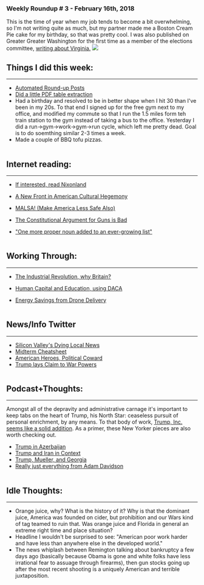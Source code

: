 ### Weekly Roundup # 3 - February 16th, 2018

This is the time of year when my job tends to become a bit overwhelming, so I'm not writing quite as much, but my partner made me a Boston Cream Pie cake for my birthday, so that was pretty cool. I was also published on Greater Greater Washington for the first time as a member of the elections committee, [writing about Virginia.](
https://ggwash.org/view/66488/virginias-elections-wont-be-like-2017-but-there-are-a-few-big-ones-to-watch#comments)
![](https://farm5.staticflickr.com/4745/39588205084_b7aa452a75_c.jpg)


## Things I did this week:
------
* [Automated Round-up Posts](http://connorwaldoch.com/blog/2018/02/15/Automating-Round-up-Posts)
* [Did a little PDF table extraction](http://connorwaldoch.com/blog/2018/02/11/Metra-Rail-PDF-Precursor)
* Had a birthday and resolved to be in better shape when I hit 30 than I've been in my 20s. To that end I signed up for the free gym next to my office, and modified my commute so that I run the 1.5 miles form teh train station to the gym instead of taking a bus to the office. Yesterday I did a run->gym->work->gym->run cycle, which left me pretty dead. Goal is to do soemthing similar 2-3 times a week.
* Made a couple of BBQ tofu pizzas. 

![]()
## Internet reading:
------
* [If interested, read Nixonland](https://www.newyorker.com/magazine/2018/01/08/lessons-from-the-election-of-1968/amp?__twitter_impression=true)

* [A New Front in American Cultural Hegemony](https://www.theringer.com/platform/amp/2018/2/9/16994210/podcasts-soft-diplomacy-donald-trump-america?__twitter_impression=true)

* [MALSA! (Make America Less Safe Also)](https://www.washingtonpost.com/amphtml/news/morning-mix/wp/2018/02/14/an-immigrant-called-9-1-1-to-report-a-crime-police-took-him-to-ice-in-handcuffs/?__twitter_impression=true)

* [The Constitutional Argument for Guns is Bad](http://www.nybooks.com/articles/1995/09/21/to-keep-and-bear-arms/)

* ["One more proper noun added to an ever-growing list"](https://www.washingtonpost.com/national/after-newtown-shooting-mourning-parents-enter-into-the-lonely-quiet/2013/06/08/0235a882-cd32-11e2-9f1a-1a7cdee20287_story.html?utm_term=.c7a6169871b8)

![]()
## Working Through:
------
* [The Industrial Revolution, why Britain?](http://www.bradford-delong.com/2018/02/reading-robert-allen-2009-the-british-industrial-revolution-in-global-perspective.html)

* [Human Capital and Education, using DACA](http://www.nber.org/papers/w24315?utm_campaign=ntw&utm_medium=email&utm_source=ntw)

* [Energy Savings from Drone Delivery](https://www.nature.com/articles/s41467-017-02411-5)

![]()
## News/Info Twitter
------
* [Silicon Valley's Dying Local News](https://twitter.com/jowens510/status/961818017637154817)
* [Midterm Cheatsheet](https://twitter.com/natesilver538/status/963621445782986752)
* [American Heroes, Political Coward](https://twitter.com/emilyhholden/status/964300607589879808)
* [Trump lays Claim to War Powers](https://twitter.com/charlie_savage/status/964150712807710720)

![]()
## Podcast+Thoughts:
------
Amongst all of the depravity and administrative carnage it's important to keep tabs on the heart of Trump, his North Star: ceaseless pursuit of personal enrichment, by any means. To that body of work, [Trump, Inc. seems like a solid addition](https://www.propublica.org/series/trump-inc). As a primer, these New Yorker pieces are also worth checking out.

* [Trump in Azerbaijan ](https://twitter.com/jowens510/status/961818017637154817)
* [Trump and Iran in Context](https://twitter.com/natesilver538/status/963621445782986752)
* [Trump, Mueller, and Georgia](https://twitter.com/emilyhholden/status/964300607589879808)
* [Really just everything from Adam Davidson](https://www.newyorker.com/contributors/adam-davidson)

![]()
## Idle Thoughts:
------
* Orange juice, why? What is the history of it? Why is that the dominant juice, America was founded on cider, but prohibition and our Wars kind of tag teamed to ruin that. Was orange juice and Florida in general an extreme right time and place situation?
* Headline I wouldn't be surprised to see: "American poor work harder and have less than anywhere else in the developed world."
* The news whiplash between Remington talking about bankruptcy a few days ago (basically because Obama is gone and white folks have less irrational fear to assuage through firearms), then gun stocks going up after the most recent shooting is a uniquely American and terrible juxtaposition. 


